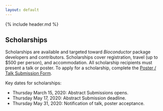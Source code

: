 ```yaml
---
layout: default
---
```


{% include header.md %}

## Scholarships

Scholarships are available and targeted toward _Bioconductor_ package
developers and contributors. Scholarships cover registration, travel
(up to $500 per person), and accommodation. All scholarship recipients
must present a talk or poster. To apply for a scholarship, complete
the [Poster / Talk Submission Form][].

Key dates for scholarships:

- Thursday March 15, 2020: Abstract Submissions opens.
- Thursday May 17, 2020: Abstract Submission deadline.
- Thursday May 31, 2020: Notification of talk, poster acceptance.

[Poster / Talk Submission Form]: TBA.
